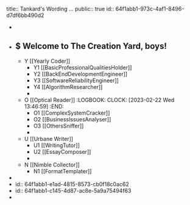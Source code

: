 title:: Tankard's Wording ...
public:: true
id:: 64f1abb1-973c-4af1-8496-d7df6bb490d2

-
- $                                               Welcome to The Creation Yard, boys!
	-
	- Y                                                           [[Yearly Coder]]
		- Y1                           [[BasicProfessionalQualitiesHolder]]
		- Y2                            [[BackEndDevelopmentEngineer]]
		- Y3                            [[SoftwareReliabilityEngineer]]
		- Y4                                   [[AlgorithmResearcher]]
		-
	- O                                                       [[Optical Reader]]
	  :LOGBOOK:
	  CLOCK: [2023-02-22 Wed 13:46:59]
	  :END:
		- O1                                  [[ComplexSystemCracker]]
		- O2                                     [[BusinessIssuesAnalyser]]
		- O3                                            [[OthersSniffer]]
		-
	- U                                                     [[Urbane Writer]]
		- U1                                              [[WritingTutor]]
		- U2                                            [[EssayComposer]]
		-
	- N                                                     [[Nimble Collector]]
		- N1                                          [[FormatTemplater]]
-
- id:: 64f1abb1-e1ad-4815-8573-cb0f18c0ac62
- id:: 64f1abb1-c145-4d87-ac8e-5a9a75494f63
-